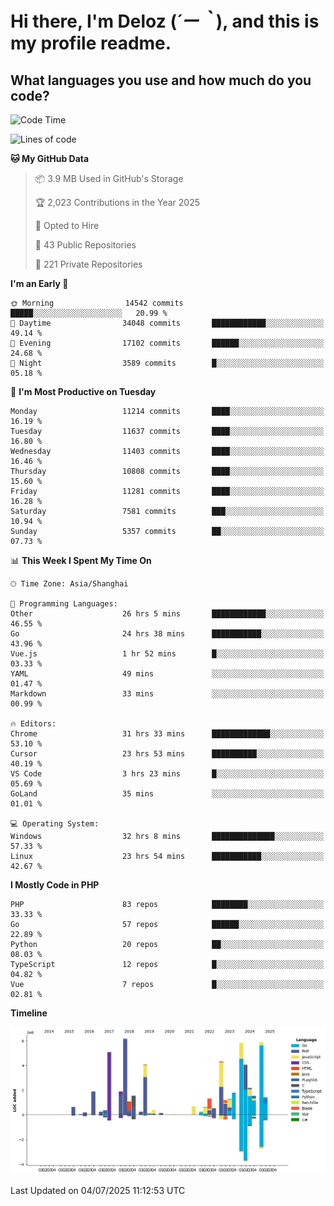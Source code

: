 # **Hi there, I'm Deloz (*´ー｀*), and this is my profile readme.**

## **What languages you use and how much do you code?**

<!--START_SECTION:waka-->
![Code Time](http://img.shields.io/badge/Code%20Time-6%2C839%20hrs%2056%20mins-blue)

![Lines of code](https://img.shields.io/badge/From%20Hello%20World%20I%27ve%20Written-57.4%20million%20lines%20of%20code-blue)

**🐱 My GitHub Data** 

> 📦 3.9 MB Used in GitHub's Storage 
 > 
> 🏆 2,023 Contributions in the Year 2025
 > 
> 💼 Opted to Hire
 > 
> 📜 43 Public Repositories 
 > 
> 🔑 221 Private Repositories 
 > 
**I'm an Early 🐤** 

```text
🌞 Morning                14542 commits       █████░░░░░░░░░░░░░░░░░░░░   20.99 % 
🌆 Daytime                34048 commits       ████████████░░░░░░░░░░░░░   49.14 % 
🌃 Evening                17102 commits       ██████░░░░░░░░░░░░░░░░░░░   24.68 % 
🌙 Night                  3589 commits        █░░░░░░░░░░░░░░░░░░░░░░░░   05.18 % 
```
📅 **I'm Most Productive on Tuesday** 

```text
Monday                   11214 commits       ████░░░░░░░░░░░░░░░░░░░░░   16.19 % 
Tuesday                  11637 commits       ████░░░░░░░░░░░░░░░░░░░░░   16.80 % 
Wednesday                11403 commits       ████░░░░░░░░░░░░░░░░░░░░░   16.46 % 
Thursday                 10808 commits       ████░░░░░░░░░░░░░░░░░░░░░   15.60 % 
Friday                   11281 commits       ████░░░░░░░░░░░░░░░░░░░░░   16.28 % 
Saturday                 7581 commits        ███░░░░░░░░░░░░░░░░░░░░░░   10.94 % 
Sunday                   5357 commits        ██░░░░░░░░░░░░░░░░░░░░░░░   07.73 % 
```


📊 **This Week I Spent My Time On** 

```text
🕑︎ Time Zone: Asia/Shanghai

💬 Programming Languages: 
Other                    26 hrs 5 mins       ████████████░░░░░░░░░░░░░   46.55 % 
Go                       24 hrs 38 mins      ███████████░░░░░░░░░░░░░░   43.96 % 
Vue.js                   1 hr 52 mins        █░░░░░░░░░░░░░░░░░░░░░░░░   03.33 % 
YAML                     49 mins             ░░░░░░░░░░░░░░░░░░░░░░░░░   01.47 % 
Markdown                 33 mins             ░░░░░░░░░░░░░░░░░░░░░░░░░   00.99 % 

🔥 Editors: 
Chrome                   31 hrs 33 mins      █████████████░░░░░░░░░░░░   53.10 % 
Cursor                   23 hrs 53 mins      ██████████░░░░░░░░░░░░░░░   40.19 % 
VS Code                  3 hrs 23 mins       █░░░░░░░░░░░░░░░░░░░░░░░░   05.69 % 
GoLand                   35 mins             ░░░░░░░░░░░░░░░░░░░░░░░░░   01.01 % 

💻 Operating System: 
Windows                  32 hrs 8 mins       ██████████████░░░░░░░░░░░   57.33 % 
Linux                    23 hrs 54 mins      ███████████░░░░░░░░░░░░░░   42.67 % 
```

**I Mostly Code in PHP** 

```text
PHP                      83 repos            ████████░░░░░░░░░░░░░░░░░   33.33 % 
Go                       57 repos            ██████░░░░░░░░░░░░░░░░░░░   22.89 % 
Python                   20 repos            ██░░░░░░░░░░░░░░░░░░░░░░░   08.03 % 
TypeScript               12 repos            █░░░░░░░░░░░░░░░░░░░░░░░░   04.82 % 
Vue                      7 repos             █░░░░░░░░░░░░░░░░░░░░░░░░   02.81 % 
```



**Timeline**

![Lines of Code chart](https://raw.githubusercontent.com/deloz/deloz/main/assets/bar_graph.png)


 Last Updated on 04/07/2025 11:12:53 UTC
<!--END_SECTION:waka-->
